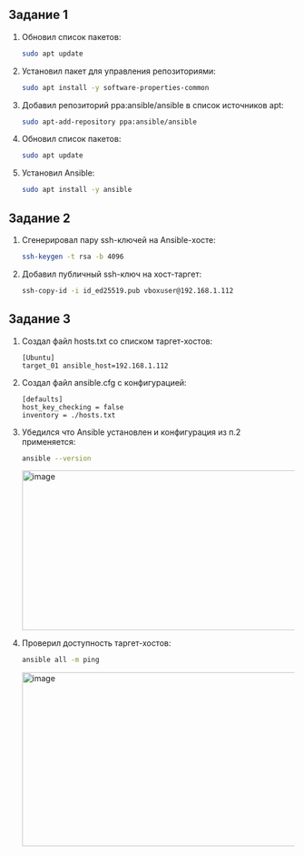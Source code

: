 ## Задание 1
1) Обновил список пакетов:

   ```bash
   sudo apt update
   ```
2) Установил пакет для управления репозиториями:

   ```bash
   sudo apt install -y software-properties-common
   ```
3) Добавил репозиторий ppa:ansible/ansible в список источников apt:

   ```bash
   sudo apt-add-repository ppa:ansible/ansible
   ```
4) Обновил список пакетов:

   ```bash
   sudo apt update
   ```
5) Установил Ansible:

   ```bash
   sudo apt install -y ansible
   ```
## Задание 2
1) Сгенерировал пару ssh-ключей на Ansible-хосте:

   ```bash
   ssh-keygen -t rsa -b 4096
   ```
2) Добавил публичный ssh-ключ на хост-таргет:

   ```bash
   ssh-copy-id -i id_ed25519.pub vboxuser@192.168.1.112
   ```
## Задание 3
1) Создал файл hosts.txt со списком таргет-хостов:

   ```text
   [Ubuntu]
   target_01 ansible_host=192.168.1.112
   ```
2) Создал файл ansible.cfg с конфигурацией:

   ```text
   [defaults]
   host_key_checking = false
   inventory = ./hosts.txt
   ```

3) Убедился что Ansible установлен и конфигурация из п.2 применяется:

   ```bash
   ansible --version
   ```
   <img width="1622" height="281" alt="image" src="https://github.com/user-attachments/assets/13f5220f-d42a-4fd1-bcb5-397de56f09a1" />

4) Проверил доступность таргет-хостов:

   ```bash
   ansible all -m ping
   ```
   <img width="2150" height="306" alt="image" src="https://github.com/user-attachments/assets/dd44d18f-2f8a-4267-97f0-d8e99f1c3e0a" />

